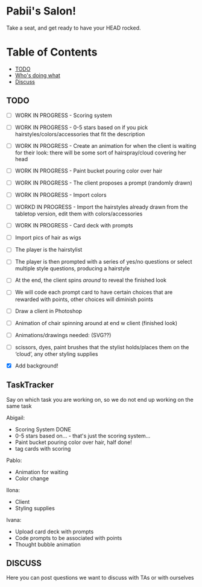 # Pabii's Salon!
Take a seat, and get ready to have your HEAD rocked.

# Table of Contents
- [TODO](#TODO)
- [Who's doing what](#TaskTracker)
- [Discuss](#Discuss)

## TODO

- [ ] WORK IN PROGRESS - Scoring system 
- [ ] WORK IN PROGRESS - 0-5 stars based on if you pick hairstyles/colors/accessories that fit the description 
- [ ] WORK IN PROGRESS - Create an animation for when the client is waiting for their look: there will be some sort of hairspray/cloud covering her head
- [ ] WORK IN PROGRESS - Paint bucket pouring color over hair
- [ ] WORK IN PROGRESS - The client proposes a prompt (randomly drawn)
- [ ] WORK IN PROGRESS - Import colors 
- [ ] WORKD IN PROGRESS - Import the hairstyles already drawn from the tabletop version, edit them with colors/accessories 
- [ ] WORK IN PROGRESS - Card deck with prompts 
- [ ] Import pics of hair as wigs 
- [ ] The player is the hairstylist
- [ ] The player is then prompted with a series of yes/no questions or select multiple style questions, producing a hairstyle
- [ ] At the end, the client spins *around* to reveal the finished look
- [ ] We will code each prompt card to have certain choices that are rewarded with points, other choices will diminish points 
- [ ] Draw a client in Photoshop
- [ ] Animation of chair spinning around at end w client (finished look)
- [ ] Animations/drawings needed: (SVG??)
- [ ] scissors, dyes, paint brushes that the stylist holds/places them on the ‘cloud’,  any other styling supplies 
- [X] Add background!



## TaskTracker
Say on which task you are working on, so we do not end up working on the same task

Abigail:
- Scoring System DONE
- 0-5 stars based on... - that's just the scoring system...
- Paint bucket pouring color over hair, half done!
- tag cards with scoring

Pablo:
- Animation for waiting
- Color change

Ilona:
- Client
- Styling supplies

Ivana:
- Upload card deck with prompts
- Code prompts to be associated with points
- Thought bubble animation 



## DISCUSS
Here you can post questions we want to discuss with TAs or with ourselves




